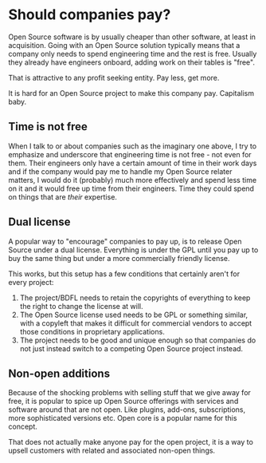 # Should companies pay?

Open Source software is by usually cheaper than other software, at least in
acquisition. Going with an Open Source solution typically means that a company
only needs to spend engineering time and the rest is free. Usually they
already have engineers onboard, adding work on their tables is "free".

That is attractive to any profit seeking entity. Pay less, get more.

It is hard for an Open Source project to make this company pay. Capitalism
baby.

## Time is not free

When I talk to or about companies such as the imaginary one above, I try to
emphasize and underscore that engineering time is not free - not even for
them. Their engineers only have a certain amount of time in their work days
and if the company would pay me to handle my Open Source relater matters, I
would do it (probably) much more effectively and spend less time on it and it
would free up time from their engineers. Time they could spend on things
that are *their* expertise.

## Dual license

A popular way to "encourage" companies to pay up, is to release Open Source
under a dual license. Everything is under the GPL until you pay up to buy the
same thing but under a more commercially friendly license.

This works, but this setup has a few conditions that certainly aren't for
every project:

1. The project/BDFL needs to retain the copyrights of everything to keep the
   right to change the license at will.
2. The Open Source license used needs to be GPL or something similar, with a
   copyleft that makes it difficult for commercial vendors to accept those
   conditions in proprietary applications.
3. The project needs to be good and unique enough so that companies do not
   just instead switch to a competing Open Source project instead.

## Non-open additions

Because of the shocking problems with selling stuff that we give away for
free, it is popular to spice up Open Source offerings with services and
software around that are not open. Like plugins, add-ons, subscriptions, more
sophisticated versions etc. Open core is a popular name for this concept.

That does not actually make anyone pay for the open project, it is a way to
upsell customers with related and associated non-open things.
